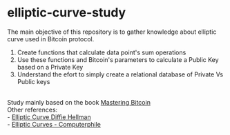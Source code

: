 # elliptic-curve-study
The main objective of this repository is to gather knowledge about elliptic curve used in Bitcoin protocol.<br>
1. Create functions that calculate data point's sum operations
2. Use these functions and Bitcoin's parameters to calculate a Public Key based on a Private Key
3. Understand the efort to simply create a relational database of Private Vs Public keys
<br>
Study mainly based on the book <a href='https://www.oreilly.com/library/view/mastering-bitcoin/9781491902639/'>Mastering Bitcoin</a><br>
Other references:<br>
- <a href='https://www.youtube.com/watch?v=F3zzNa42-tQ'>Elliptic Curve Diffie Hellman</a><br>
- <a href='https://www.youtube.com/watch?v=NF1pwjL9-DE'>Elliptic Curves - Computerphile</a><br>
